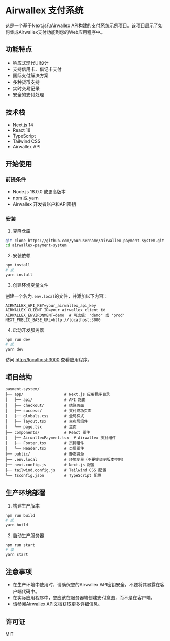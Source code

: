 # Airwallex 支付系统

这是一个基于Next.js和Airwallex API构建的支付系统示例项目。该项目展示了如何集成Airwallex支付功能到您的Web应用程序中。

## 功能特点

- 响应式现代UI设计
- 支持信用卡、借记卡支付
- 国际支付解决方案
- 多种货币支持
- 实时交易记录
- 安全的支付处理

## 技术栈

- Next.js 14
- React 18
- TypeScript
- Tailwind CSS
- Airwallex API

## 开始使用

### 前提条件

- Node.js 18.0.0 或更高版本
- npm 或 yarn
- Airwallex 开发者账户和API密钥

### 安装

1. 克隆仓库

```bash
git clone https://github.com/yourusername/airwallex-payment-system.git
cd airwallex-payment-system
```

2. 安装依赖

```bash
npm install
# 或
yarn install
```

3. 创建环境变量文件

创建一个名为`.env.local`的文件，并添加以下内容：

```
AIRWALLEX_API_KEY=your_airwallex_api_key
AIRWALLEX_CLIENT_ID=your_airwallex_client_id
AIRWALLEX_ENVIRONMENT=demo  # 可选值: 'demo' 或 'prod'
NEXT_PUBLIC_BASE_URL=http://localhost:3000
```

4. 启动开发服务器

```bash
npm run dev
# 或
yarn dev
```

访问 [http://localhost:3000](http://localhost:3000) 查看应用程序。

## 项目结构

```
payment-system/
├── app/                  # Next.js 应用程序目录
│   ├── api/              # API 路由
│   ├── checkout/         # 结账页面
│   ├── success/          # 支付成功页面
│   ├── globals.css       # 全局样式
│   ├── layout.tsx        # 主布局组件
│   └── page.tsx          # 主页
├── components/           # React 组件
│   ├── AirwallexPayment.tsx  # Airwallex 支付组件
│   ├── Footer.tsx        # 页脚组件
│   └── Header.tsx        # 页眉组件
├── public/               # 静态资源
├── .env.local            # 环境变量（不要提交到版本控制）
├── next.config.js        # Next.js 配置
├── tailwind.config.js    # Tailwind CSS 配置
└── tsconfig.json         # TypeScript 配置
```

## 生产环境部署

1. 构建生产版本

```bash
npm run build
# 或
yarn build
```

2. 启动生产服务器

```bash
npm run start
# 或
yarn start
```

## 注意事项

- 在生产环境中使用时，请确保您的Airwallex API密钥安全，不要将其暴露在客户端代码中。
- 在实际应用程序中，您应该在服务器端创建支付意图，而不是在客户端。
- 请参阅[Airwallex API文档](https://www.airwallex.com/docs/api)获取更多详细信息。

## 许可证

MIT 
